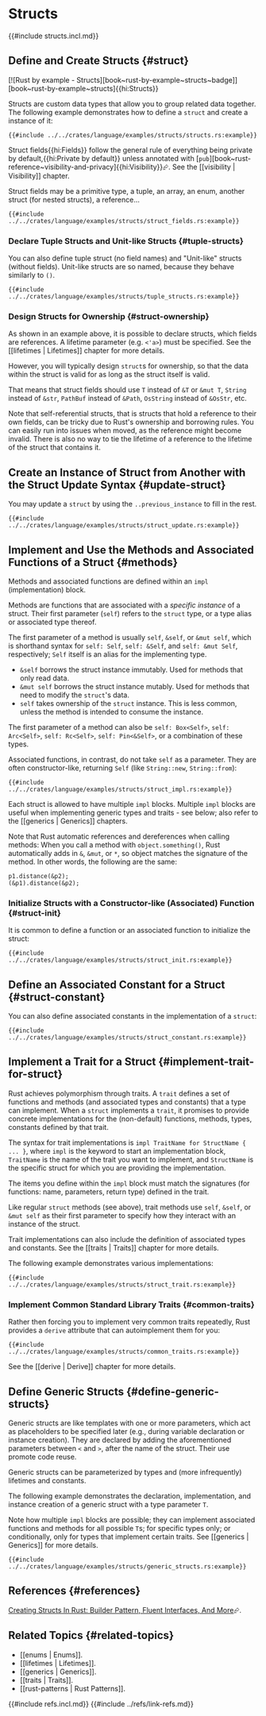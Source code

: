 # Structs

{{#include structs.incl.md}}

## Define and Create Structs {#struct}

[![Rust by example - Structs][book~rust-by-example~structs~badge]][book~rust-by-example~structs]{{hi:Structs}}

Structs are custom data types that allow you to group related data together. The following example demonstrates how to define a `struct` and create a instance of it:

```rust,editable
{{#include ../../crates/language/examples/structs/structs.rs:example}}
```

Struct fields{{hi:Fields}} follow the general rule of everything being private by default,{{hi:Private by default}} unless annotated with [`pub`][book~rust-reference~visibility-and-privacy]{{hi:Visibility}}⮳. See the [[visibility | Visibility]] chapter.

Struct fields may be a primitive type, a tuple, an array, an enum, another struct (for nested structs), a reference...

```rust,editable
{{#include ../../crates/language/examples/structs/struct_fields.rs:example}}
```

### Declare Tuple Structs and Unit-like Structs {#tuple-structs}

You can also define tuple struct (no field names) and "Unit-like" structs (without fields). Unit-like structs are so named, because they behave similarly to `()`.

```rust,editable
{{#include ../../crates/language/examples/structs/tuple_structs.rs:example}}
```

### Design Structs for Ownership {#struct-ownership}

As shown in an example above, it is possible to declare structs, which fields are references. A lifetime parameter (e.g. `<'a>`) must be specified. See the [[lifetimes | Lifetimes]] chapter for more details.

However, you will typically design `struct`s for ownership, so that the data within the struct is valid for as long as the struct itself is valid.

That means that struct fields should use `T` instead of `&T` or `&mut T`, `String` instead of `&str`, `PathBuf` instead of `&Path`, `OsString` instead of `&OsStr`, etc.

Note that self-referential structs, that is structs that hold a reference to their own fields, can be tricky due to Rust's ownership and borrowing rules.  You can easily run into issues when moved, as the reference might become invalid. There is also no way to tie the lifetime of a reference to the lifetime of the struct that contains it.

## Create an Instance of Struct from Another with the Struct Update Syntax {#update-struct}

You may update a `struct` by using the `..previous_instance` to fill in the rest.

```rust,editable
{{#include ../../crates/language/examples/structs/struct_update.rs:example}}
```

## Implement and Use the Methods and Associated Functions of a Struct {#methods}

Methods and associated functions are defined within an `impl` (implementation) block.

Methods are functions that are associated with a _specific instance_ of a struct. Their first parameter (`self`) refers to the `struct` type, or a type alias or associated type thereof.

The first parameter of a method is usually `self`, `&self`, or `&mut self`, which is shorthand syntax for `self: Self`, `self: &Self`, and `self: &mut Self`, respectively; `Self` itself is an alias for the implementing type.

- `&self` borrows the struct instance immutably. Used for methods that only read data.
- `&mut self` borrows the struct instance mutably. Used for methods that need to modify the `struct`'s data.
- `self` takes ownership of the `struct` instance. This is less common, unless the method is intended to consume the instance.

The first parameter of a method can also be `self: Box<Self>`, `self: Arc<Self>`, `self: Rc<Self>`, `self: Pin<&Self>`, or a combination of these types.

Associated functions, in contrast, do not take `self` as a parameter. They are often constructor-like, returning `Self` (like `String::new`, `String::from`):

```rust,editable
{{#include ../../crates/language/examples/structs/struct_impl.rs:example}}
```

Each struct is allowed to have multiple `impl` blocks. Multiple `impl` blocks are useful when implementing generic types and traits - see below; also refer to the [[generics | Generics]] chapters.

Note that Rust automatic references and dereferences when calling methods: When you call a method with `object.something()`, Rust automatically adds in `&`, `&mut`, or `*`, so object matches the signature of the method. In other words, the following are the same:

```rust,noplayground
p1.distance(&p2);
(&p1).distance(&p2);
```

### Initialize Structs with a Constructor-like (Associated) Function {#struct-init}

It is common to define a function or an associated function to initialize the struct:

```rust,editable
{{#include ../../crates/language/examples/structs/struct_init.rs:example}}
```

## Define an Associated Constant for a Struct {#struct-constant}

You can also define associated constants in the implementation of a `struct`:

```rust,editable
{{#include ../../crates/language/examples/structs/struct_constant.rs:example}}
```

## Implement a Trait for a Struct {#implement-trait-for-struct}

Rust achieves polymorphism through traits. A `trait` defines a set of functions and methods (and associated types and constants) that a type can implement. When a `struct` implements a `trait`, it promises to provide concrete implementations for the (non-default) functions, methods, types, constants defined by that trait.

The syntax for trait implementations is `impl TraitName for StructName { ... }`, where `impl` is the keyword to start an implementation block, `TraitName` is the name of the trait you want to implement, and `StructName` is the specific struct for which you are providing the implementation.

The items you define within the `impl` block must match the signatures (for functions: name, parameters, return type) defined in the trait.

Like regular `struct` methods (see above), trait methods use `self`, `&self`, or `&mut self` as their first parameter to specify how they interact with an instance of the struct.

Trait implementations can also include the definition of associated types and constants. See the [[traits | Traits]] chapter for more details.

The following example demonstrates various implementations:

```rust,editable
{{#include ../../crates/language/examples/structs/struct_trait.rs:example}}
```

### Implement Common Standard Library Traits {#common-traits}

Rather then forcing you to implement very common traits repeatedly, Rust provides a `derive` attribute that can autoimplement them for you:

```rust,editable
{{#include ../../crates/language/examples/structs/common_traits.rs:example}}
```

See the [[derive | Derive]] chapter for more details.

## Define Generic Structs {#define-generic-structs}

Generic structs are like templates with one or more parameters, which act as placeholders to be specified later (e.g., during variable declaration or instance creation). They are declared by adding the aforementioned parameters between `<` and `>`, after the name of the struct. Their use promote code reuse.

Generic structs can be parameterized by types and (more infrequently) lifetimes and constants.

The following example demonstrates the declaration, implementation, and instance creation of a generic struct with a type parameter `T`.

Note how multiple `impl` blocks are possible; they can implement associated functions and methods for all possible `T`s; for specific types only; or conditionally, only for types that implement certain traits. See [[generics | Generics]] for more details.

```rust,editable
{{#include ../../crates/language/examples/structs/generic_structs.rs:example}}
```

## References {#references}

[Creating Structs In Rust: Builder Pattern, Fluent Interfaces, And More](https://zerotomastery.io/blog/rust-struct-guide)⮳.

## Related Topics {#related-topics}

- [[enums | Enums]].
- [[lifetimes | Lifetimes]].
- [[generics | Generics]].
- [[traits | Traits]].
- [[rust-patterns | Rust Patterns]].

{{#include refs.incl.md}}
{{#include ../refs/link-refs.md}}

<div class="hidden">
</div>
